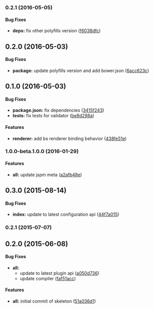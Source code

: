### 0.2.1 (2016-05-05)


#### Bug Fixes

* **deps:** fix other polyfills version ([f6038dfc](https://github.com/aurelia/validatejs/commit/f6038dfcd4e83c04ca60a2952e639884a538abc4))


## 0.2.0 (2016-05-03)


#### Bug Fixes

* **package:** update polyfills version and add bower.json ([6acc623c](https://github.com/aurelia/validatejs/commit/6acc623c50a417b2c304ba523ad7005cc91bc04a))


## 0.1.0 (2016-05-03)


#### Bug Fixes

* **package.json:** fix dependencies ([3415f243](https://github.com/aurelia/validatejs/commit/3415f243b158682bbcb0b45adaac2838a536fb33))
* **tests:** fix tests for validator ([be8d298a](https://github.com/aurelia/validatejs/commit/be8d298a1ec742bf239a71cfa78fe4e8379cbdeb))


#### Features

* **renderer:** add bs renderer binding behavior ([438fe51e](https://github.com/aurelia/validatejs/commit/438fe51ef639f292f63e88c3ee767ca472da39e3))


### 1.0.0-beta.1.0.0 (2016-01-29)


#### Features

* **all:** update jspm meta ([a2afb48e](http://github.com/aurelia/skeleton-plugin/commit/a2afb48e7cc83ab736b51ac2e4d5b7b3e3177ec2))


## 0.3.0 (2015-08-14)


#### Bug Fixes

* **index:** update to latest configuration api ([44f7a015](http://github.com/aurelia/skeleton-plugin/commit/44f7a015c0f15251bd07b327e42c875eaccbb735))


### 0.2.1 (2015-07-07)


## 0.2.0 (2015-06-08)


#### Bug Fixes

* **all:**
  * update to latest plugin api ([a050d736](http://github.com/aurelia/skeleton-plugin/commit/a050d736d32811066ffa902615cc73e1a5cbb6e3))
  * update compiler ([faf51acc](http://github.com/aurelia/skeleton-plugin/commit/faf51accc1514c6767eaed60df16dd3d586b5cc5))


#### Features

* **all:** initial commit of skeleton ([51a036d1](http://github.com/aurelia/skeleton-plugin/commit/51a036d146750a0bafd443dbc3def51ef7f89f6e))
